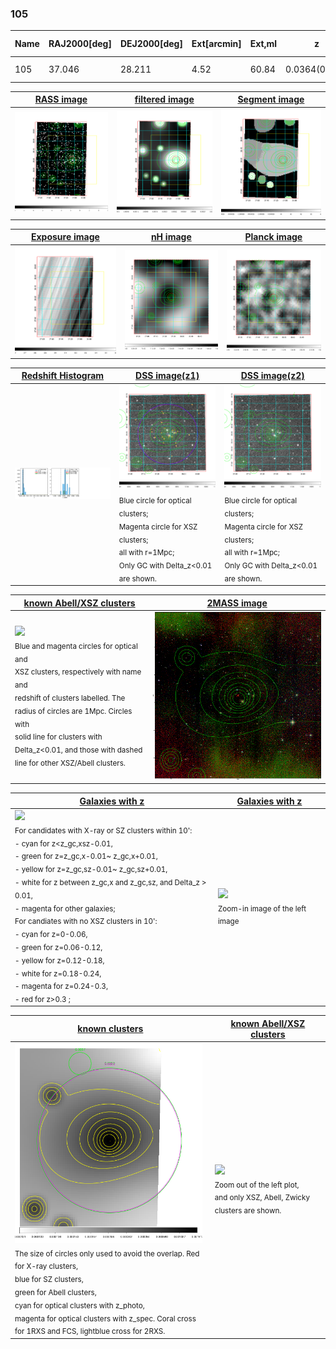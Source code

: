 <div STYLE="page-break-after: always;"></div>

### 105

|Name|RAJ2000[deg]|DEJ2000[deg] |Ext[arcmin]| Ext,ml | z | z_src| C|GC(XSZ,Delta_z<0.01)| GC(OPT,Delta_z<0.01)|GC| R_sig[arcmin] | R500[arcmin] | R500[Mpc]| CRsig[c/s] | CR500[c/s] |L500[1E44 erg/s]|F500[1E-12 erg/s/cm^2]| M500[1E14 Msun]|Tx[keV]|Cnt_sig|Beta|Rc[arcmin]|Comment|Alias|
|---|---|---|---|---|---|------|---|--------|---------|----------|---|---|---|---|---|---|---|---|---|---|---|---|---|---|
|105| 37.046| 28.211| 4.52| 60.84| 0.0364(0.005)| z1, z_xsz| B| MCXC| N| MCXC, N| 13.188| 14.506| 0.629| 0.234(0.042)| 0.238(0.042)| 0.112(0.011)| 3.651(0.344)| 0.73(0.04)| 1.79(0.05)| 81.9| 0.727(-0.141+0.170)| 4.732(-1.473+1.454)| -| k505|

|[RASS image](../image/105/105_img.pdf)|[filtered image](../image/105/105_fil.pdf)|[Segment image](../image/105/105_seg.pdf)|
|-------------------|--------------------|-------------------|
| <img src="../image/105/105_img.png" width="300">  | <img src="../image/105/105_fil.png" width="300">   | <img src="../image/105/105_seg.png" width="300">  |

|[Exposure image](../image/105/105_mex.pdf)| [nH image](../image/105/105_nh.pdf)| [Planck image](../image/105/105_p.pdf)|
|-------------------|--------------------|-------------------|
|<img src="../image/105/105_mex.png" width="300">   | <img src="../image/105/105_nh.png" width="300">    | <img src="../image/105/105_p.png" width="300"> |

|[Redshift Histogram](../image/105/105_zg.pdf) | [DSS image(z1)](../image/105/105_dss_z1.pdf)      |  [DSS image(z2)](../image/105/105_dss_z2.pdf)    |
|-------------------|--------------------|-------------------|
|<img src="../image/105/105_zg.png" width="300"> |<img src="../image/105/105_dss_z1.png" width="300"> <sub><br>Blue circle for optical clusters; <br>Magenta circle for XSZ clusters; <br>all with r=1Mpc; <br>Only GC with Delta_z<0.01 are shown. </sub>| <img src="../image/105/105_dss_z2.png" width="300"><sub><br>Blue circle for optical clusters; <br>Magenta circle for XSZ clusters; <br>all with r=1Mpc; <br>Only GC with Delta_z<0.01 are shown. </sub> |

|[known Abell/XSZ clusters](../image/105/105_m.pdf) | [2MASS image](../image/105/105_2mass.pdf)      |
|-------------------|-------------------|
|<img src=../image/105/105_m.png width="300"> <br><sub>Blue and magenta circles for optical and <br>XSZ clusters, respectively with name and <br>redshift of clusters labelled. The <br>radius of circles are 1Mpc. Circles with <br>solid line for clusters with <br>Delta_z<0.01, and those with dashed <br>line for other XSZ/Abell clusters.        </sub>|<img src="../image/105/105_2mass.png" width="300">  |

|[Galaxies with z](../image/105/105_opt_ned.pdf) |[Galaxies with z](../image/105/105_opt_ned_zoom.pdf) |
|-------------------|-------------------|
| <img src=../image/105/105_opt_ned.png width="300"> <br><sub> For candidates with X-ray or SZ clusters within 10': <br> - cyan for z<z_gc,xsz-0.01, <br> - green for z=z_gc,x-0.01~ z_gc,x+0.01, <br> - yellow for z=z_gc,sz-0.01~ z_gc,sz+0.01, <br> - white for z between z_gc,x and z_gc,sz, and Delta_z > 0.01, <br> - magenta for other galaxies; <br>For candiates with no XSZ clusters in 10': <br> - cyan for z=0-0.06, <br> - green for z=0.06-0.12, <br> - yellow for z=0.12-0.18, <br> - white for z=0.18-0.24, <br> - magenta for z=0.24-0.3, <br> - red for z>0.3 ;  </sub>|<img src=../image/105/105_opt_ned_zoom.png width="300">  <br><sub> Zoom-in image of the left image</sub>|

|[known clusters](../image/105/105_gc.pdf) |[known Abell/XSZ clusters](../image/105/105_gc_large.pdf) |
|-------------------|-------------------|
| <img src=../image/105/105_gc.png width="300"> <br><sub> The size of circles only used to avoid the overlap. Red for X-ray clusters, <br> blue for SZ clusters, <br> green for Abell clusters, <br> cyan for optical clusters with z_photo, <br> magenta for optical clusters with z_spec. Coral cross for 1RXS and FCS, lightblue cross for 2RXS. </sub>|<img src=../image/105/105_gc_large.png width="300"> <br><sub> Zoom out of the left plot, <br> and only XSZ, Abell, Zwicky clusters are shown. </sub> |



